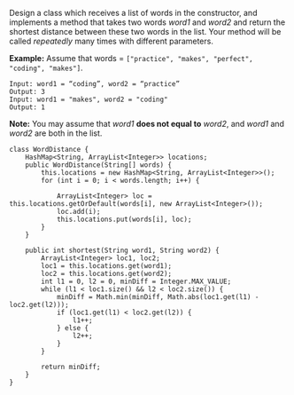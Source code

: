 Design a class which receives a list of words in the constructor, and implements a method that takes two words *word1* and *word2* and return the shortest distance between these two words in the list. Your method will be called *repeatedly* many times with different parameters. 

**Example:**
Assume that words = `["practice", "makes", "perfect", "coding", "makes"]`.

```
Input: word1 = “coding”, word2 = “practice”
Output: 3
Input: word1 = "makes", word2 = "coding"
Output: 1
```

**Note:**
You may assume that *word1* **does not equal to** *word2*, and *word1* and *word2* are both in the list.

```
class WordDistance {
    HashMap<String, ArrayList<Integer>> locations;
    public WordDistance(String[] words) {
        this.locations = new HashMap<String, ArrayList<Integer>>();
        for (int i = 0; i < words.length; i++) {
            
            ArrayList<Integer> loc = this.locations.getOrDefault(words[i], new ArrayList<Integer>());
            loc.add(i);
            this.locations.put(words[i], loc);
        }
    }
    
    public int shortest(String word1, String word2) {
        ArrayList<Integer> loc1, loc2;
        loc1 = this.locations.get(word1);
        loc2 = this.locations.get(word2);
        int l1 = 0, l2 = 0, minDiff = Integer.MAX_VALUE;
        while (l1 < loc1.size() && l2 < loc2.size()) {
            minDiff = Math.min(minDiff, Math.abs(loc1.get(l1) - loc2.get(l2)));
            if (loc1.get(l1) < loc2.get(l2)) {
                l1++;
            } else {
                l2++;
            }
        }

        return minDiff;
    }
}
```

